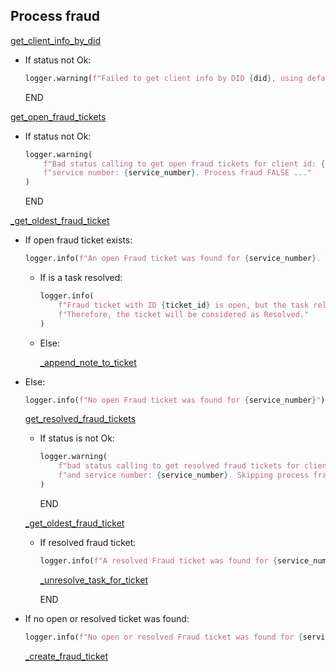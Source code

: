 ## Process fraud

[get_client_info_by_did](../repositories/bruin_repository/get_client_info_by_did.md)

* If status not Ok:
  ```python
  logger.warning(f"Failed to get client info by DID {did}, using default client info")
  ```
  END

[get_open_fraud_tickets](../repositories/bruin_repository/get_open_fraud_tickets.md)

* If status not Ok:
  ```python
  logger.warning(
      f"Bad status calling to get open fraud tickets for client id: {client_id} and "
      f"service number: {service_number}. Process fraud FALSE ..."
  )
  ```
  END

[_get_oldest_fraud_ticket](_get_oldest_fraud_ticket.md) 

* If open fraud ticket exists:
    ```python
    logger.info(f"An open Fraud ticket was found for {service_number}. Ticket ID: {ticket_id}")
    ```

    * If is a task resolved:
      ```python
      logger.info(
          f"Fraud ticket with ID {ticket_id} is open, but the task related to {service_number} is resolved. "
          f"Therefore, the ticket will be considered as Resolved."
      )
      ```
    * Else:

        [_append_note_to_ticket](_append_note_to_ticket.md)

* Else:
    ```python
    logger.info(f"No open Fraud ticket was found for {service_number}") 
    ```

    [get_resolved_fraud_tickets](../repositories/bruin_repository/get_resolved_fraud_tickets.md)

    * If status is not Ok:
        ```python
        logger.warning(
            f"bad status calling to get resolved fraud tickets for client id: {client_id} "
            f"and service number: {service_number}. Skipping process fraud ..."
        )
        ```
        END

    [_get_oldest_fraud_ticket](_get_oldest_fraud_ticket.md)

    * If resolved fraud ticket:
        ```python
        logger.info(f"A resolved Fraud ticket was found for {service_number}. Ticket ID: {ticket_id}")
        ```

        [_unresolve_task_for_ticket](_unresolve_task_for_ticket.md)

        END

* If no open or resolved ticket was found:
  ```python
  logger.info(f"No open or resolved Fraud ticket was found for {service_number}")
  ```
  [_create_fraud_ticket](_create_fraud_ticket.md)
